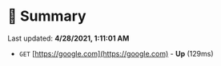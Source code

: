 # 📖 Summary
Last updated: **4/28/2021, 1:11:01 AM**

- `GET` [https://google.com](https://google.com) - **Up** (129ms)
